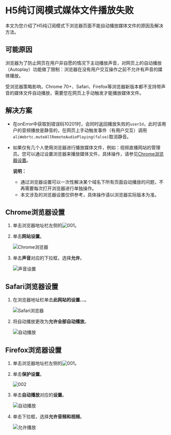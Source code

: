 # H5纯订阅模式媒体文件播放失败

本文为您介绍了H5纯订阅模式下浏览器页面不能自动播放媒体文件的原因及解决方法。

## 可能原因

浏览器为了防止网页在用户非自愿的情况下主动播放声音，对网页上的自动播放（Autoplay）功能做了限制：浏览器在没有用户交互操作之前不允许有声音的媒体播放。

受浏览器策略影响，Chrome 70+、Safari、Firefox等浏览器新版本都不支持带声音的媒体文件自动播放，需要您在网页上手动触发才能播放媒体文件。

## 解决方案

-   在onError中获取到错误码10201时，会同时返回播放失败的`userId`，此时该用户的音频播放是静音的，在网页上手动触发事件（有用户交互）调用`aliWebrtc.muteAllRemoteAudioPlaying(false)`取消静音。
-   如果仅有几个人使用浏览器进行播放媒体文件，例如：视频直播网站的管理员。您可以通过设置浏览器来播放媒体文件，具体操作，请参见[Chrome浏览器设置](#section_b8j_pap_jzt)。

    **说明：**

    -   通过浏览器设置可以一次性解决某个域名下所有页面自动播放的问题，不再需要每次打开浏览器进行单独操作。
    -   本文涉及的浏览器设置仅供参考，具体操作请以浏览器实际版本为准。

## Chrome浏览器设置

1.  单击浏览器地址栏左侧的![001](https://static-aliyun-doc.oss-accelerate.aliyuncs.com/assets/img/zh-CN/9619888161/p265809.png)。

2.  单击**网站设置**。

    ![Chrome浏览器](https://static-aliyun-doc.oss-accelerate.aliyuncs.com/assets/img/zh-CN/9619888161/p128142.png)

3.  单击**声音**对应的下拉框，选择**允许**。

    ![声音设置](https://static-aliyun-doc.oss-accelerate.aliyuncs.com/assets/img/zh-CN/8341158951/p128143.png)


## Safari浏览器设置

1.  在浏览器地址栏单击**此网站的设置...**。

    ![Safari浏览器](https://static-aliyun-doc.oss-accelerate.aliyuncs.com/assets/img/zh-CN/8341158951/p128144.png)

2.  将自动播放更改为**允许全部自动播放**。

    ![自动播放](https://static-aliyun-doc.oss-accelerate.aliyuncs.com/assets/img/zh-CN/9341158951/p128146.png)


## Firefox浏览器设置

1.  单击浏览器地址栏左侧的![001](https://static-aliyun-doc.oss-accelerate.aliyuncs.com/assets/img/zh-CN/0719888161/p265825.png)。

2.  单击**保护设置**。

    ![002](https://static-aliyun-doc.oss-accelerate.aliyuncs.com/assets/img/zh-CN/0719888161/p265832.png)

3.  单击**自动播放**对应的**设置**。

    ![自动播放](https://static-aliyun-doc.oss-accelerate.aliyuncs.com/assets/img/zh-CN/9341158951/p128148.png)

4.  单击下拉框，选择**允许音频和视频**。

    ![允许播放](https://static-aliyun-doc.oss-accelerate.aliyuncs.com/assets/img/zh-CN/9341158951/p128149.png)



